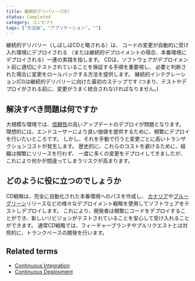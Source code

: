 ```yaml
---
title: 継続的デリバリー(CD)
status: Completed
category: コンセプト
tags: ["方法論", "アプリケーション", ""]
---
```


継続的デリバリー（しばしばCDと略される）は、
コードの変更が自動的に受け入れ環境にデプロイされる
（または継続的デプロイメントの場合、本番環境にデプロイされる）一連の実践を指します。
CDは、ソフトウェアがデプロイメント前に適切にテストされていることを保証する手順を重要視し、
必要と判断された場合に変更をロールバックする方法を提供します。
継続的インテグレーション(CI)は継続的デリバリーに向けた最初のステップです
(つまり、テストやデプロイがされる前に、変更がうまく統合されなければなりません。)

## 解決すべき問題は何ですか

大規模な環境では、[信頼性](/ja/reliability/)の高いアップデートのデプロイが問題となります。
理想的には、エンドユーザーにより良い価値を提供するために、頻繁にデプロイを行いたいところです。
しかし、それを手動で行うと変更ごとに高いトランザクションコストが発生します。
歴史的に、これらのコストを避けるために、組織は頻繁にリリースを行わず、
一度に多くの変更をデプロイしてきましたが、これにより何かが間違ってしまうリスクが高まります。

## どのように役に立つのでしょうか

CD戦略は、完全に自動化された本番環境へのパスを作成し、
[カナリア](/ja/canary-deployment/)や[ブルーグリーン](/ja/blue-green-deployment/)リリースなどの様々なデプロイメント戦略を使用してソフトウェアをテストしデプロイします。
これにより、開発者は頻繁にコードをデプロイすることができ、新しいリビジョンがテストされていることを安心して受け入れることができます。
通常CD戦略では、フィーチャーブランチやプルリクエストとは対照的に、トランクベースの開発を行います。

## Related terms

* [Continuous Integration](/continuous-integration/)
* [Continuous Deployment](/continuous-deployment/)
